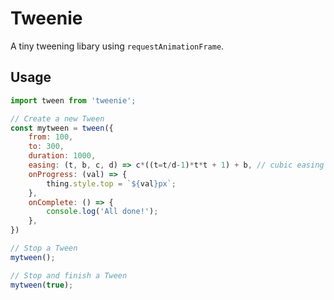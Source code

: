 # Tweenie

A tiny tweening libary using `requestAnimationFrame`.

## Usage

```js
import tween from 'tweenie';

// Create a new Tween
const mytween = tween({
	from: 100,
	to: 300,
	duration: 1000,
	easing: (t, b, c, d) => c*((t=t/d-1)*t*t + 1) + b, // cubic easing out
	onProgress: (val) => {
		thing.style.top = `${val}px`;
	},
	onComplete: () => {
		console.log('All done!');
	},
})

// Stop a Tween
mytween();

// Stop and finish a Tween
mytween(true);
```
